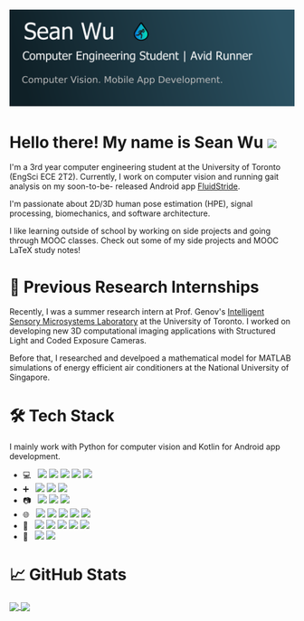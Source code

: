 # [![Sean Wu's header](header.png)](https://seanwu.io)

# Hello there! My name is Sean Wu <img src="https://raw.githubusercontent.com/MartinHeinz/MartinHeinz/master/wave.gif" width="30px">

I'm a 3rd year computer engineering student at the University of Toronto (EngSci ECE
2T2). Currently, I work on computer vision and running gait analysis on my soon-to-be-
released Android app [FluidStride](https://myfluidstride.com).

I'm passionate about 2D/3D human pose estimation (HPE), signal processing, biomechanics, and software architecture.

I like learning outside of school by working on side projects and going through
MOOC classes. Check out some of my side projects and MOOC LaTeX study notes!

# 💼 Previous Research Internships

Recently, I was a summer research intern at Prof. Genov's [Intelligent Sensory Microsystems Laboratory](https://www.eecg.utoronto.ca/~roman/lab/index.html) at the University of Toronto. I worked on developing new 3D computational imaging applications with Structured Light and Coded Exposure Cameras.

Before that, I researched and develpoed a mathematical model for MATLAB simulations
of energy efficient air conditioners at the National University of Singapore.

# 🛠 Tech Stack

I mainly work with Python for computer vision and Kotlin for Android app development.

-   💻   ![](https://img.shields.io/badge/Code-Python-informational?style=flat&logo=python&labelColor=203A43&logoColor=white&color=00B2EE)
    ![](https://img.shields.io/badge/Code-Kotlin-informational?style=flat&logo=kotlin&labelColor=203A43&logoColor=white&color=00B2EE)
    ![](https://img.shields.io/badge/Code-Java-informational?style=flat&logo=java&labelColor=203A43&logoColor=white&color=00B2EE)
    ![](https://img.shields.io/badge/Code-MATLAB-informational?style=flat&logo=mathworks&labelColor=203A43&logoColor=white&color=00B2EE)
    ![](https://img.shields.io/badge/Shell-Bash-informational?style=flat&logo=gnu-bash&labelColor=203A43&logoColor=white&color=00B2EE)
-   ➕   ![](https://img.shields.io/badge/Library-NumPy-informational?style=flat&logo=numpy&labelColor=203A43&logoColor=white&color=00B2EE)
    ![](https://img.shields.io/badge/Library-SciPy-informational?style=flat&logo=scipy&labelColor=203A43&logoColor=white&color=00B2EE)
    ![](https://img.shields.io/badge/Library-Matplotlib-informational?style=flat&logo=matplotlib&labelColor=203A43&logoColor=white&color=00B2EE)
-   📷   ![](https://img.shields.io/badge/Library-OpenCV-informational?style=flat&logo=opencv&labelColor=203A43&logoColor=white&color=00B2EE)
    ![](https://img.shields.io/badge/Library-FFmpeg-informational?style=flat&logo=ffmpeg&labelColor=203A43&logoColor=white&color=00B2EE)
    ![](https://img.shields.io/badge/Library-TensorFlow_2.0-informational?style=flat&logo=tensorflow&labelColor=203A43&logoColor=white&color=00B2EE)
-   🌐   ![](https://img.shields.io/badge/App_Development-Android-informational?style=flat&logo=android&labelColor=203A43&logoColor=white&color=00B2EE)
    ![](https://img.shields.io/badge/Web-HTML-informational?style=flat&logo=html&labelColor=203A43&logoColor=white&color=00B2EE)
    ![](https://img.shields.io/badge/Web-CSS-informational?style=flat&logo=CSS&labelColor=203A43&logoColor=white&color=00B2EE)
    ![](https://img.shields.io/badge/Web-JavaScript-informational?style=flat&logo=javascript&labelColor=203A43&logoColor=white&color=00B2EE)
    ![](https://img.shields.io/badge/Web-Jekyll-informational?style=flat&logo=jekyll&labelColor=203A43&logoColor=white&color=00B2EE)
-   🔧   ![](https://img.shields.io/badge/IDE-Android_Studio-informational?style=flat&logo=android-studio&labelColor=203A43&logoColor=white&color=00B2EE)
    ![](https://img.shields.io/badge/Tool-Jupyter_notebook-informational?style=flat&logo=jupyter&labelColor=203A43&logoColor=white&color=00B2EE)
    ![](https://img.shields.io/badge/Tool-Git-informational?style=flat&logo=git&labelColor=203A43&logoColor=white&color=00B2EE)
    ![](https://img.shields.io/badge/Tool-SSH-informational?style=flat&logo=ssh&labelColor=203A43&logoColor=white&color=00B2EE)
    ![](https://img.shields.io/badge/Tool-Vim-informational?style=flat&logo=vim&labelColor=203A43&logoColor=white&color=00B2EE)
-   🎨   ![](https://img.shields.io/badge/Typesetting-LaTeX-informational?style=flat&logo=latex&labelColor=203A43&logoColor=white&color=00B2EE)
    ![](https://img.shields.io/badge/Vector_Graphics-Inkscape-informational?style=flat&logo=inkscape&labelColor=203A43&logoColor=white&color=00B2EE)

# 📈 GitHub Stats

<a href="https://github.com/Seangottarun">
  <img align="center" src="https://github-readme-stats.vercel.app/api?username=Seangottarun&show_icons=true&count_private=true" />

<a href="https://github.com/Seangottarun">
  <img align="center" src="https://github-readme-stats.vercel.app/api/top-langs/?username=Seangottarun&hide=jupyter%20notebook,tex,scss&langs_count=6" />
